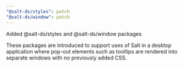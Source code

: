 ```yaml
---
"@salt-ds/styles": patch
"@salt-ds/window": patch
---
```


Added @salt-ds/styles and @salt-ds/window packages

These packages are introduced to support uses of Salt in a desktop application where pop-out elements such as tooltips are rendered into separate windows with no previously added CSS.

